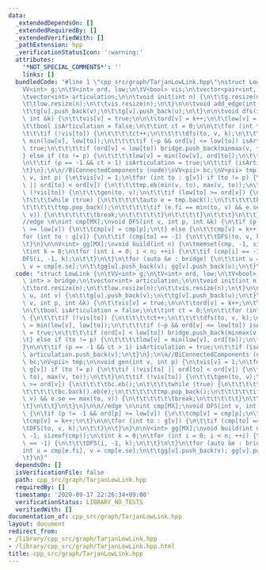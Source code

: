 ```yaml
---
data:
  _extendedDependsOn: []
  _extendedRequiredBy: []
  _extendedVerifiedWith: []
  _pathExtension: hpp
  _verificationStatusIcon: ':warning:'
  attributes:
    '*NOT_SPECIAL_COMMENTS*': ''
    links: []
  bundledCode: "#line 1 \"cpp_src/graph/TarjanLowLink.hpp\"\nstruct LowLink {\n\t\
    VV<int> g;\n\tV<int> ord, low;\n\tV<bool> vis;\n\tvector<pair<int, int> > bridge;\n\
    \tvector<int> articulation;\n\n\tvoid init(int n) {\n\t\tg.resize(n);\n\t\tord.resize(n);\n\
    \t\tlow.resize(n);\n\t\tvis.resize(n);\n\t}\n\n\tvoid add_edge(int u, int v) {\n\
    \t\tg[u].push_back(v);\n\t\tg[v].push_back(u);\n\t}\n\n\tvoid dfs(int v, int p,\
    \ int &k) {\n\t\tvis[v] = true;\n\n\t\tord[v] = k++;\n\t\tlow[v] = ord[v];\n\n\
    \t\tbool isArticulation = false;\n\t\tint ct = 0;\n\n\t\tfor (int to : g[v]) {\n\
    \t\t\tif (!vis[to]) {\n\t\t\t\tct++;\n\t\t\t\tdfs(to, v, k);\n\t\t\t\tlow[v] =\
    \ min(low[v], low[to]);\n\t\t\t\tif (~p && ord[v] <= low[to]) isArticulation =\
    \ true;\n\t\t\t\tif (ord[v] < low[to]) bridge.push_back(minmax(v, to));\n\t\t\t\
    } else if (to != p) {\n\t\t\t\tlow[v] = min(low[v], ord[to]);\n\t\t\t}\n\t\t}\n\
    \n\t\tif (p == -1 && ct > 1) isArticulation = true;\n\t\tif (isArticulation) articulation.push_back(v);\n\
    \t}\n};\n\n//BiConnectedComponents (node)\nVV<pii> bc;\nV<pii> tmp;\n\nvoid gen(int\
    \ v, int p) {\n\tvis[v] = 1;\n\tfor (int to : g[v]) if (to != p) {\n\t\tif (!vis[to]\
    \ || ord[to] < ord[v]) {\n\t\t\ttmp.eb(min(v, to), max(v, to));\n\t\t}\n\t\tif\
    \ (!vis[to]) {\n\t\t\tgen(to, v);\n\t\t\tif (low[to] >= ord[v]) {\n\t\t\t\tbc.eb();\n\
    \t\t\t\twhile (true) {\n\t\t\t\t\tauto e = tmp.back();\n\t\t\t\t\tbc.back().eb(e);\n\
    \t\t\t\t\ttmp.pop_back();\n\t\t\t\t\tif (e.fi == min(to, v) && e.se == max(to,\
    \ v)) {\n\t\t\t\t\t\tbreak;\n\t\t\t\t\t}\n\t\t\t\t}\n\t\t\t}\n\t\t}\n\t}\n}\n\n\
    //edge \n\nint cmp[MX];\nvoid DFS(int v, int p, int &k) {\n\tif (p != -1 && ord[p]\
    \ >= low[v]) {\n\t\tcmp[v] = cmp[p];\n\t} else {\n\t\tcmp[v] = k++;\n\t}\n\n\t\
    for (int to : g[v]) {\n\t\tif (cmp[to] == -1) {\n\t\t\tDFS(to, v, k);\n\t\t}\n\
    \t}\n}\n\nV<int> gg[MX];\nvoid build(int n) {\n\tmemset(cmp, -1, sizeof(cmp));\n\
    \tint k = 0;\n\tfor (int i = 0; i < n; ++i) {\n\t\tif (cmp[i] == -1) {\n\t\t\t\
    DFS(i, -1, k);\n\t\t}\n\t}\n\tfor (auto &e : bridge) {\n\t\tint u = cmp[e.fi],\
    \ v = cmp[e.se];\n\t\tgg[u].push_back(v); gg[v].push_back(u);\n\t}\n}\n"
  code: "struct LowLink {\n\tVV<int> g;\n\tV<int> ord, low;\n\tV<bool> vis;\n\tvector<pair<int,\
    \ int> > bridge;\n\tvector<int> articulation;\n\n\tvoid init(int n) {\n\t\tg.resize(n);\n\
    \t\tord.resize(n);\n\t\tlow.resize(n);\n\t\tvis.resize(n);\n\t}\n\n\tvoid add_edge(int\
    \ u, int v) {\n\t\tg[u].push_back(v);\n\t\tg[v].push_back(u);\n\t}\n\n\tvoid dfs(int\
    \ v, int p, int &k) {\n\t\tvis[v] = true;\n\n\t\tord[v] = k++;\n\t\tlow[v] = ord[v];\n\
    \n\t\tbool isArticulation = false;\n\t\tint ct = 0;\n\n\t\tfor (int to : g[v])\
    \ {\n\t\t\tif (!vis[to]) {\n\t\t\t\tct++;\n\t\t\t\tdfs(to, v, k);\n\t\t\t\tlow[v]\
    \ = min(low[v], low[to]);\n\t\t\t\tif (~p && ord[v] <= low[to]) isArticulation\
    \ = true;\n\t\t\t\tif (ord[v] < low[to]) bridge.push_back(minmax(v, to));\n\t\t\
    \t} else if (to != p) {\n\t\t\t\tlow[v] = min(low[v], ord[to]);\n\t\t\t}\n\t\t\
    }\n\n\t\tif (p == -1 && ct > 1) isArticulation = true;\n\t\tif (isArticulation)\
    \ articulation.push_back(v);\n\t}\n};\n\n//BiConnectedComponents (node)\nVV<pii>\
    \ bc;\nV<pii> tmp;\n\nvoid gen(int v, int p) {\n\tvis[v] = 1;\n\tfor (int to :\
    \ g[v]) if (to != p) {\n\t\tif (!vis[to] || ord[to] < ord[v]) {\n\t\t\ttmp.eb(min(v,\
    \ to), max(v, to));\n\t\t}\n\t\tif (!vis[to]) {\n\t\t\tgen(to, v);\n\t\t\tif (low[to]\
    \ >= ord[v]) {\n\t\t\t\tbc.eb();\n\t\t\t\twhile (true) {\n\t\t\t\t\tauto e = tmp.back();\n\
    \t\t\t\t\tbc.back().eb(e);\n\t\t\t\t\ttmp.pop_back();\n\t\t\t\t\tif (e.fi == min(to,\
    \ v) && e.se == max(to, v)) {\n\t\t\t\t\t\tbreak;\n\t\t\t\t\t}\n\t\t\t\t}\n\t\t\
    \t}\n\t\t}\n\t}\n}\n\n//edge \n\nint cmp[MX];\nvoid DFS(int v, int p, int &k)\
    \ {\n\tif (p != -1 && ord[p] >= low[v]) {\n\t\tcmp[v] = cmp[p];\n\t} else {\n\t\
    \tcmp[v] = k++;\n\t}\n\n\tfor (int to : g[v]) {\n\t\tif (cmp[to] == -1) {\n\t\t\
    \tDFS(to, v, k);\n\t\t}\n\t}\n}\n\nV<int> gg[MX];\nvoid build(int n) {\n\tmemset(cmp,\
    \ -1, sizeof(cmp));\n\tint k = 0;\n\tfor (int i = 0; i < n; ++i) {\n\t\tif (cmp[i]\
    \ == -1) {\n\t\t\tDFS(i, -1, k);\n\t\t}\n\t}\n\tfor (auto &e : bridge) {\n\t\t\
    int u = cmp[e.fi], v = cmp[e.se];\n\t\tgg[u].push_back(v); gg[v].push_back(u);\n\
    \t}\n}"
  dependsOn: []
  isVerificationFile: false
  path: cpp_src/graph/TarjanLowLink.hpp
  requiredBy: []
  timestamp: '2020-09-17 22:26:34+09:00'
  verificationStatus: LIBRARY_NO_TESTS
  verifiedWith: []
documentation_of: cpp_src/graph/TarjanLowLink.hpp
layout: document
redirect_from:
- /library/cpp_src/graph/TarjanLowLink.hpp
- /library/cpp_src/graph/TarjanLowLink.hpp.html
title: cpp_src/graph/TarjanLowLink.hpp
---
```

